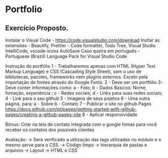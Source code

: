 # Portfolio
 
## Exercício Proposto.

Instalar o Visual Code - https://code.visualstudio.com/download Instlar as extensões - Beautify, Prettier - Code formatter, Todo Tree, Visual Studio IntelliCode, vscode-icons AutoSave Caso queira em português - Portuguese (Brazil) Language Pack for Visual Studio Code

Instrução do portfólio 1 - Trabalharemos apenas com HTML (Hyper Text Markup Language) e CSS (Cascading Style Sheet), sem o uso de bibliotecas, pacotes, frameworks nem plugins externos. Exceto pela importação de fontes através do Google Fonts. 2 - Deve ser um portfólio 3- Deve conter informações como: a - Foto; b - Dados Basicos: Nome, fomação, experiência ; c - Redes sociais; d - Links para suas redes sociais; 4 - Link para o seu github 5 - Imagens de seus pojetos 6 - Uma outra página, para: a - Sobre b - Contato 7 - Publicar o site no github Pages https://docs.github.com/pt/pages/getting-started-with-github-pages/creating-a-github-pages-site 8 - Aplicar responsividade

Bônus: Criar na tela de contato integrada com o google fomas para você receber os contatos dos possíveis clientes

Avaliação: -> Será verificado a utilização das tags utilizadas no módulo e o mesmo serve para o CSS. -> Código limpo -> hierarquia de pastas e arquivos -> Layout -> HTML e CSS
